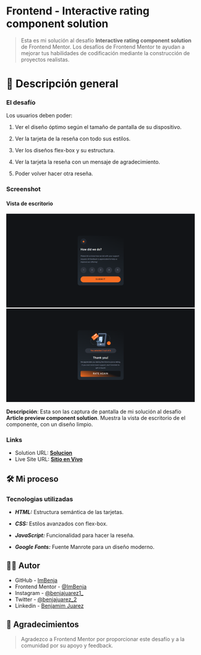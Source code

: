 # Frontend - Interactive rating component solution

> Esta es mi solución al desafío **Interactive rating component solution** de Frontend Mentor. Los desafíos de Frontend Mentor te ayudan a mejorar tus habilidades de codificación mediante la construcción de proyectos realistas.

# 📖 Descripción general

### El desafío

Los usuarios deben poder:

1. Ver el diseño óptimo según el tamaño de pantalla de su dispositivo.

2. Ver la tarjeta de la reseña con todo sus estilos.

3. Ver los diseños flex-box y su estructura.

4. Ver la tarjeta la reseña con un mensaje de agradecimiento.

5. Poder volver hacer otra reseña.

### Screenshot

#### Vista de escritorio

![](../design/Results/Desktop-Result.png)
![](../design/Results/Desktop-Result-Active.png)

**Descripción**: Esta son las captura de pantalla de mi solución al desafío **Article preview component solution**. Muestra la vista de escritorio de el componente, con un diseño limpio.

### Links

- Solution URL: [**Solucion**](https://github.com/ImBenja/Frontend-Challenges/tree/main/Newbie/Free/15-interactive-rating-component-main)
- Live Site URL: [**Sitio en Vivo**](https://interactive-ratinggg.netlify.app/)

## 🛠️ Mi proceso

### Tecnologias utilizadas

- **_HTML:_** Estructura semántica de las tarjetas.

- **_CSS:_** Estilos avanzados con flex-box.

- **_JavaScript:_** Funcionalidad para hacer la reseña.

- **_Google Fonts:_** Fuente Manrote para un diseño moderno.

## 👨‍💻 Autor

- GitHub - [ImBenja](https://github.com/ImBenja)
- Frontend Mentor - [@ImBenja](https://www.frontendmentor.io/profile/ImBenja)
- Instagram - [@benjajuarez1\_](https://www.instagram.com/benjajuarez1_/?hl=es)
- Twitter - [@benjajuarez_2](https://x.com/benjajuarez_2)
- Linkedin - [Benjamim Juarez](https://www.linkedin.com/in/benjam%C3%ADn-ju%C3%A1rez-b712592b8/)

## 🙏 Agradecimientos

> Agradezco a Frontend Mentor por proporcionar este desafío y a la comunidad por su apoyo y feedback.
